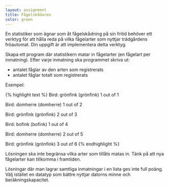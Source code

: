 ```yaml
---
layout: assignment
title: Fågelskådaren
color: green
---
```

En statistiker som ägnar som åt fågelskådning på sin fritid behöver ett verktyg för att hålla reda på vilka fågelarter som nyttjar trädgårdens fröautomat. Din uppgift är att implementera detta verktyg.

Skapa ett program där statistikern matar in fågelarter (en fågelart per inmatning). Efter varje inmatning ska programmet skriva ut:

- antalet fåglar av den arten som registrerats
- antalet fåglar totalt som registrerats

Exempel:

{% highlight text %}
Bird: grönfink
(grönfink) 1 out of 1

Bird: domherre
(domherre) 1 out of 2

Bird: grönfink
(grönfink) 2 out of 3

Bird: bofink
(bofink) 1 out of 4

Bird: domherre
(domherre) 2 out of 5

Bird: grönfink
(grönfink) 3 out of 6
{% endhighlight %}

Lösningen ska inte begränsa vilka arter som tillåts matas in. Tänk på att nya fågelarter kan tillkomma i framtiden.

Lösningar där man lagrar samtliga inmatningar i en lista ges inte full poäng. Välj istället en datatyp som bättre nyttjar datorns minne och beräkningskapacitet.